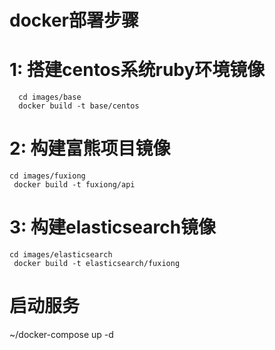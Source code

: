 # docker部署步骤
# 1: 搭建centos系统ruby环境镜像
   ```
     cd images/base
     docker build -t base/centos
   ``` 
# 2: 构建富熊项目镜像 
  ```
  cd images/fuxiong
   docker build -t fuxiong/api
  ```
# 3:  构建elasticsearch镜像
   ```
   cd images/elasticsearch
    docker build -t elasticsearch/fuxiong
   ```
# 启动服务    
~/docker-compose up -d    

